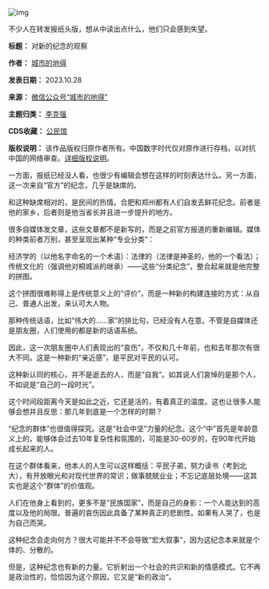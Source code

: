 ![img](https://chinadigitaltimes.net/chinese/files/2023/10/post-701570-653d4df9a485d.)


不少人在转发报纸头版，想从中读出点什么，他们只会感到失望。




**标题：** 对新的纪念的观察  

**作者：** [城市的地得](https://chinadigitaltimes.net/space/城市的地得)  

**发表日期：** 2023.10.28  

**来源：** [微信公众号“城市的地得”](https://web.archive.org/web/20231028180331/https://mp.weixin.qq.com/s/uB5ntWZSZqJ4z3S3b99qwA)  

**主题归类：** [李克强](https://chinadigitaltimes.net/space/李克强)  

**CDS收藏：** [公民馆](https://chinadigitaltimes.net/space/%E5%85%AC%E6%B0%91%E9%A6%86)  

**版权说明：** 该作品版权归原作者所有。中国数字时代仅对原作进行存档，以对抗中国的网络审查。[详细版权说明](https://chinadigitaltimes.net/chinese/copyright)。


一方面，报纸已经没人看，也很少有编辑会想在这样的时刻表达什么。另一方面，这一次来自“官方”的纪念，几乎是缺席的。


和这种缺席相对的，是民间的热情。合肥和郑州都有人们自发去鲜花纪念。前者是他的家乡，后者则是他当省长并且进一步提升的地方。


很多自媒体发文章，这些文章都不是新写的，而是之前官方报道的重新编辑。媒体的种类前者万别，甚至呈现出某种“专业分类”：


经济学的（以他名字命名的一个术语）：法律的（法律是神圣的，他的一个看法）；传统文化的（强调他对桐城派的继承）——这些“分类纪念”，整合起来就是他完整的拼图。


这个拼图很难称得上是传统意义上的“评价”，而是一种新的构建连接的方式：从自己、普通人出发，来认可大人物。


那种传统话语，比如“伟大的……家”的排比句，已经没有人在意。不管是自媒体还是朋友圈，人们使用的都是新的话语系统。


因此，这一次朋友圈中人们表现出的“哀伤”，不仅和几十年前，也和去年那次有很大不同。这是一种新的“亲近感”，是平民对平民的认可。


这种新认同的核心，并不是逝去的人，而是“自我”。如其说人们哀悼的是那个人，不如说是“自己的一段时光”。


这个时间段距离今天是如此之近，它还是活的，有着真正的温度。这也让很多人能够会想并且反思：那几年到底是一个怎样的时期？


“纪念的群体”也很值得探究。这是“社会中坚”力量的纪念。这个“中”首先是年龄意义上的，能够体会过去10年复杂性和氛围的，可能是30-60岁的，在90年代开始成长起来的人。


在这个群体看来，他本人的人生可以这样概括：平民子弟，努力读书（考到北大），有开放眼光和对现代世界的常识；做事兢兢业业；不忘记底层处境——这其实也是这个“群体”的价值观。


人们在他身上看到的，更多不是“民族国家”，而是自己的身影：一个人能达到的高度以及他的局限。普遍的哀伤因此具备了某种真正的悲剧性。如果有人哭了，也是为自己而哭。


这种纪念会走向何方？很大可能并不不会导致“宏大叙事”，因为这纪念本来就是个体的、分散的。


但是，这种纪念也有新的力量。它折射出一个社会的共识和新的情感模式。它不再是政治性的，恰恰因为这个原因，它又是“新的政治“。

